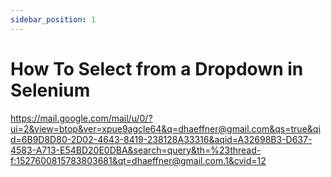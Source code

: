 ```yaml
---
sidebar_position: 1
---
```


# How To Select from a Dropdown in Selenium

https://mail.google.com/mail/u/0/?ui=2&view=btop&ver=xpue9agcle64&q=dhaeffner@gmail.com&qs=true&qid=6B9D8D80-2D02-4643-8419-238128A33316&aqid=A32698B3-D637-4583-A713-E54BD20E0DBA&search=query&th=%23thread-f:1527600815783803681&qt=dhaeffner@gmail.com.1&cvid=12
